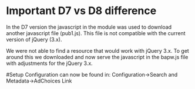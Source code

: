 # Important D7 vs D8 difference
In the D7 version the javascript in the module was used to download another javascript file (pub1.js). This file is not compatible with the current version of jQuery (3.x).

We were not able to find a resource that would work with jQuery 3.x. To get around this we downloaded and now serve the javascript in the bapw.js file with adjustments for the jQuery 3.x.

#Setup
Configuration can now be found in:
Configuration->Search and Metadata->AdChoices Link
